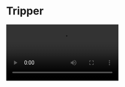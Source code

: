 # Tripper

<!-- ![test](https://github.com/dannyfrelink/tripper/blob/main/public/screenrecording.mp4) -->

<video src="https://github.com/dannyfrelink/tripper/blob/main/public/screenrecording.mp4" controls="controls" style="max-width: 730px;">
</video>
